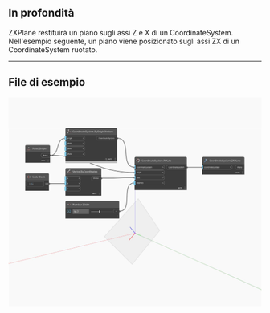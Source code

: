 ## In profondità
ZXPlane restituirà un piano sugli assi Z e X di un CoordinateSystem. Nell'esempio seguente, un piano viene posizionato sugli assi ZX di un CoordinateSystem ruotato.
___
## File di esempio

![ZXPlane](./Autodesk.DesignScript.Geometry.CoordinateSystem.ZXPlane_img.jpg)

